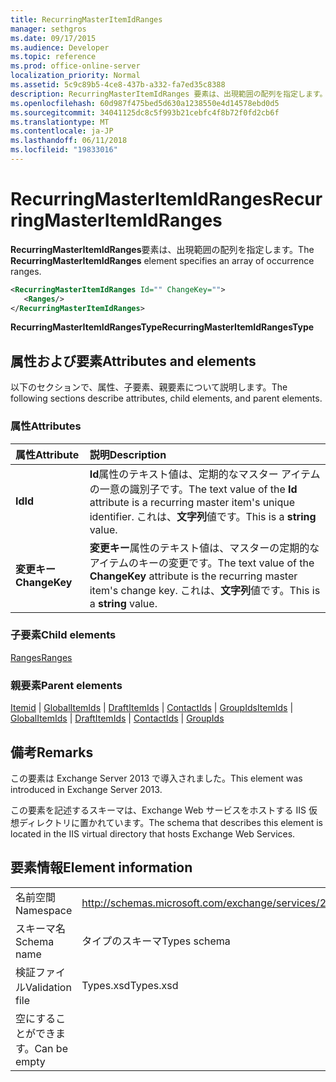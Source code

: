 ```yaml
---
title: RecurringMasterItemIdRanges
manager: sethgros
ms.date: 09/17/2015
ms.audience: Developer
ms.topic: reference
ms.prod: office-online-server
localization_priority: Normal
ms.assetid: 5c9c89b5-4ce8-437b-a332-fa7ed35c8388
description: RecurringMasterItemIdRanges 要素は、出現範囲の配列を指定します。
ms.openlocfilehash: 60d987f475bed5d630a1238550e4d14578ebd0d5
ms.sourcegitcommit: 34041125dc8c5f993b21cebfc4f8b72f0fd2cb6f
ms.translationtype: MT
ms.contentlocale: ja-JP
ms.lasthandoff: 06/11/2018
ms.locfileid: "19833016"
---
```

# <a name="recurringmasteritemidranges"></a><span data-ttu-id="65e2d-103">RecurringMasterItemIdRanges</span><span class="sxs-lookup"><span data-stu-id="65e2d-103">RecurringMasterItemIdRanges</span></span>

<span data-ttu-id="65e2d-104">**RecurringMasterItemIdRanges**要素は、出現範囲の配列を指定します。</span><span class="sxs-lookup"><span data-stu-id="65e2d-104">The **RecurringMasterItemIdRanges** element specifies an array of occurrence ranges.</span></span> 
  
```XML
<RecurringMasterItemIdRanges Id="" ChangeKey="">
   <Ranges/>
</RecurringMasterItemIdRanges>
```

 <span data-ttu-id="65e2d-105">**RecurringMasterItemIdRangesType**</span><span class="sxs-lookup"><span data-stu-id="65e2d-105">**RecurringMasterItemIdRangesType**</span></span>
## <a name="attributes-and-elements"></a><span data-ttu-id="65e2d-106">属性および要素</span><span class="sxs-lookup"><span data-stu-id="65e2d-106">Attributes and elements</span></span>

<span data-ttu-id="65e2d-107">以下のセクションで、属性、子要素、親要素について説明します。</span><span class="sxs-lookup"><span data-stu-id="65e2d-107">The following sections describe attributes, child elements, and parent elements.</span></span>
  
### <a name="attributes"></a><span data-ttu-id="65e2d-108">属性</span><span class="sxs-lookup"><span data-stu-id="65e2d-108">Attributes</span></span>

|<span data-ttu-id="65e2d-109">**属性**</span><span class="sxs-lookup"><span data-stu-id="65e2d-109">**Attribute**</span></span>|<span data-ttu-id="65e2d-110">**説明**</span><span class="sxs-lookup"><span data-stu-id="65e2d-110">**Description**</span></span>|
|:-----|:-----|
|<span data-ttu-id="65e2d-111">**Id**</span><span class="sxs-lookup"><span data-stu-id="65e2d-111">**Id**</span></span> <br/> |<span data-ttu-id="65e2d-112">**Id**属性のテキスト値は、定期的なマスター アイテムの一意の識別子です。</span><span class="sxs-lookup"><span data-stu-id="65e2d-112">The text value of the **Id** attribute is a recurring master item's unique identifier.</span></span> <span data-ttu-id="65e2d-113">これは、**文字列**値です。</span><span class="sxs-lookup"><span data-stu-id="65e2d-113">This is a **string** value.</span></span>  <br/> |
|<span data-ttu-id="65e2d-114">**変更キー**</span><span class="sxs-lookup"><span data-stu-id="65e2d-114">**ChangeKey**</span></span> <br/> |<span data-ttu-id="65e2d-115">**変更キー**属性のテキスト値は、マスターの定期的なアイテムのキーの変更です。</span><span class="sxs-lookup"><span data-stu-id="65e2d-115">The text value of the **ChangeKey** attribute is the recurring master item's change key.</span></span> <span data-ttu-id="65e2d-116">これは、**文字列**値です。</span><span class="sxs-lookup"><span data-stu-id="65e2d-116">This is a **string** value.</span></span>  <br/> |
   
### <a name="child-elements"></a><span data-ttu-id="65e2d-117">子要素</span><span class="sxs-lookup"><span data-stu-id="65e2d-117">Child elements</span></span>

[<span data-ttu-id="65e2d-118">Ranges</span><span class="sxs-lookup"><span data-stu-id="65e2d-118">Ranges</span></span>](ranges.md)
  
### <a name="parent-elements"></a><span data-ttu-id="65e2d-119">親要素</span><span class="sxs-lookup"><span data-stu-id="65e2d-119">Parent elements</span></span>

<span data-ttu-id="65e2d-120">[Itemid](itemids.md) | [GlobalItemIds](globalitemids.md) | [DraftItemIds](draftitemids.md) | [ContactIds](contactids.md) | [GroupIds](groupids.md)</span><span class="sxs-lookup"><span data-stu-id="65e2d-120">[ItemIds](itemids.md) | [GlobalItemIds](globalitemids.md) | [DraftItemIds](draftitemids.md) | [ContactIds](contactids.md) | [GroupIds](groupids.md)</span></span>
  
## <a name="remarks"></a><span data-ttu-id="65e2d-121">備考</span><span class="sxs-lookup"><span data-stu-id="65e2d-121">Remarks</span></span>

<span data-ttu-id="65e2d-122">この要素は Exchange Server 2013 で導入されました。</span><span class="sxs-lookup"><span data-stu-id="65e2d-122">This element was introduced in Exchange Server 2013.</span></span>
  
<span data-ttu-id="65e2d-123">この要素を記述するスキーマは、Exchange Web サービスをホストする IIS 仮想ディレクトリに置かれています。</span><span class="sxs-lookup"><span data-stu-id="65e2d-123">The schema that describes this element is located in the IIS virtual directory that hosts Exchange Web Services.</span></span>
  
## <a name="element-information"></a><span data-ttu-id="65e2d-124">要素情報</span><span class="sxs-lookup"><span data-stu-id="65e2d-124">Element information</span></span>

|||
|:-----|:-----|
|<span data-ttu-id="65e2d-125">名前空間</span><span class="sxs-lookup"><span data-stu-id="65e2d-125">Namespace</span></span>  <br/> |http://schemas.microsoft.com/exchange/services/2006/types  <br/> |
|<span data-ttu-id="65e2d-126">スキーマ名</span><span class="sxs-lookup"><span data-stu-id="65e2d-126">Schema name</span></span>  <br/> |<span data-ttu-id="65e2d-127">タイプのスキーマ</span><span class="sxs-lookup"><span data-stu-id="65e2d-127">Types schema</span></span>  <br/> |
|<span data-ttu-id="65e2d-128">検証ファイル</span><span class="sxs-lookup"><span data-stu-id="65e2d-128">Validation file</span></span>  <br/> |<span data-ttu-id="65e2d-129">Types.xsd</span><span class="sxs-lookup"><span data-stu-id="65e2d-129">Types.xsd</span></span>  <br/> |
|<span data-ttu-id="65e2d-130">空にすることができます。</span><span class="sxs-lookup"><span data-stu-id="65e2d-130">Can be empty</span></span>  <br/> ||
   

